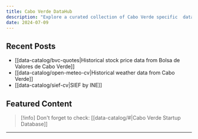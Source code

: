 ```yaml
---
title: Cabo Verde DataHub
description: "Explore a curated collection of Cabo Verde specific  datasets."
date: 2024-07-09
---
```


## Recent Posts

- [[data-catalog/bvc-quotes|Historical stock price data from Bolsa de Valores de Cabo Verde]]
- [[data-catalog/open-meteo-cv|Historical weather data from Cabo Verde]]
- [[data-catalog/sief-cv|SIEF by INE]]

## Featured Content

> [!info] Don't forget to check:
> [[data-catalog/#|Cabo Verde Startup Database]]

---



